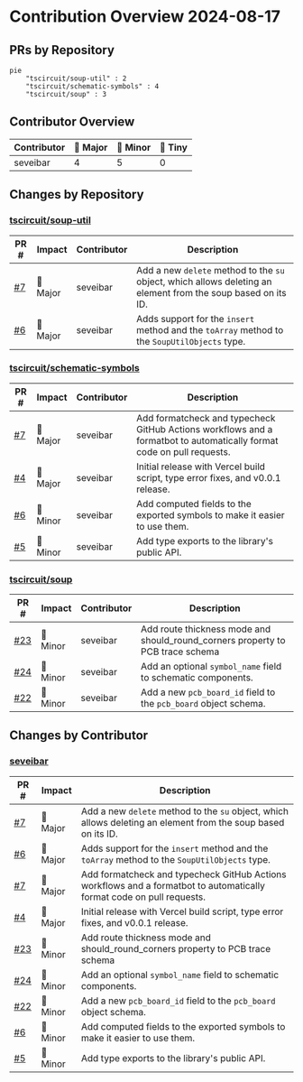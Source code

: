 # Contribution Overview 2024-08-17

## PRs by Repository

```mermaid
pie
    "tscircuit/soup-util" : 2
    "tscircuit/schematic-symbols" : 4
    "tscircuit/soup" : 3
```

## Contributor Overview

| Contributor | 🐳 Major | 🐙 Minor | 🐌 Tiny |
|-------------|-------|-------|-------|
| seveibar | 4 | 5 | 0 |

## Changes by Repository

### [tscircuit/soup-util](https://github.com/tscircuit/soup-util)

| PR # | Impact | Contributor | Description |
|------|--------|-------------|-------------|
| [#7](https://github.com/tscircuit/soup-util/pull/7) | 🐳 Major | seveibar | Add a new `delete` method to the `su` object, which allows deleting an element from the soup based on its ID. |
| [#6](https://github.com/tscircuit/soup-util/pull/6) | 🐳 Major | seveibar | Adds support for the `insert` method and the `toArray` method to the `SoupUtilObjects` type. |

### [tscircuit/schematic-symbols](https://github.com/tscircuit/schematic-symbols)

| PR # | Impact | Contributor | Description |
|------|--------|-------------|-------------|
| [#7](https://github.com/tscircuit/schematic-symbols/pull/7) | 🐳 Major | seveibar | Add formatcheck and typecheck GitHub Actions workflows and a formatbot to automatically format code on pull requests. |
| [#4](https://github.com/tscircuit/schematic-symbols/pull/4) | 🐳 Major | seveibar | Initial release with Vercel build script, type error fixes, and v0.0.1 release. |
| [#6](https://github.com/tscircuit/schematic-symbols/pull/6) | 🐙 Minor | seveibar | Add computed fields to the exported symbols to make it easier to use them. |
| [#5](https://github.com/tscircuit/schematic-symbols/pull/5) | 🐙 Minor | seveibar | Add type exports to the library's public API. |

### [tscircuit/soup](https://github.com/tscircuit/soup)

| PR # | Impact | Contributor | Description |
|------|--------|-------------|-------------|
| [#23](https://github.com/tscircuit/soup/pull/23) | 🐙 Minor | seveibar | Add route thickness mode and should_round_corners property to PCB trace schema |
| [#24](https://github.com/tscircuit/soup/pull/24) | 🐙 Minor | seveibar | Add an optional `symbol_name` field to schematic components. |
| [#22](https://github.com/tscircuit/soup/pull/22) | 🐙 Minor | seveibar | Add a new `pcb_board_id` field to the `pcb_board` object schema. |

## Changes by Contributor

### [seveibar](https://github.com/seveibar)

| PR # | Impact | Description |
|------|--------|-------------|
| [#7](https://github.com/tscircuit/soup-util/pull/7) | 🐳 Major | Add a new `delete` method to the `su` object, which allows deleting an element from the soup based on its ID. |
| [#6](https://github.com/tscircuit/soup-util/pull/6) | 🐳 Major | Adds support for the `insert` method and the `toArray` method to the `SoupUtilObjects` type. |
| [#7](https://github.com/tscircuit/schematic-symbols/pull/7) | 🐳 Major | Add formatcheck and typecheck GitHub Actions workflows and a formatbot to automatically format code on pull requests. |
| [#4](https://github.com/tscircuit/schematic-symbols/pull/4) | 🐳 Major | Initial release with Vercel build script, type error fixes, and v0.0.1 release. |
| [#23](https://github.com/tscircuit/soup/pull/23) | 🐙 Minor | Add route thickness mode and should_round_corners property to PCB trace schema |
| [#24](https://github.com/tscircuit/soup/pull/24) | 🐙 Minor | Add an optional `symbol_name` field to schematic components. |
| [#22](https://github.com/tscircuit/soup/pull/22) | 🐙 Minor | Add a new `pcb_board_id` field to the `pcb_board` object schema. |
| [#6](https://github.com/tscircuit/schematic-symbols/pull/6) | 🐙 Minor | Add computed fields to the exported symbols to make it easier to use them. |
| [#5](https://github.com/tscircuit/schematic-symbols/pull/5) | 🐙 Minor | Add type exports to the library's public API. |

